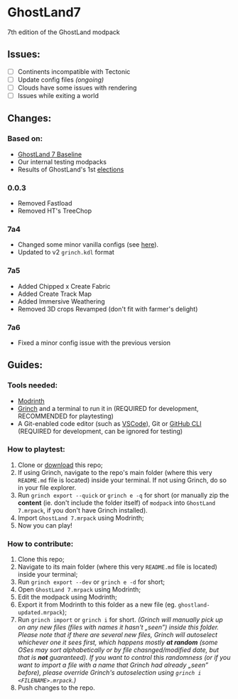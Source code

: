 # GhostLand7
7th edition of the GhostLand modpack

## Issues:
- [ ] Continents incompatible with Tectonic
- [ ] Update config files *(ongoing)*
- [ ] Clouds have some issues with rendering
- [ ] Issues while exiting a world

## Changes:

### Based on:
* [GhostLand 7 Baseline](https://github.com/Team-GhostLand/GhostLand7-Baseline/)
* Our internal testing modpacks
* Results of GhostLand's 1st [elections](https://github.com/Team-GhostLand/vote-calculator)

### 0.0.3
- Removed Fastload
- Removed HT's TreeChop

### 7a4
- Changed some minor vanilla configs (see [here](zmienione-configi.md)).
- Updated to v2 `grinch.kdl` format

### 7a5
- Added Chipped x Create Fabric
- Added Create Track Map
- Added Immersive Weathering
- Removed 3D crops Revamped (don't fit with farmer's delight)

### 7a6
- Fixed a minor config issue with the previous version

## Guides:

### Tools needed:
- [Modrinth](https://modrinth.com/)
- [Grinch](https://github.com/Team-GhostLand/Grinch) and a terminal to run it in (REQUIRED for development, RECOMMENDED for playtesting)
- A Git-enabled code editor (such as [VSCode](https://code.visualstudio.com/)), Git or [GitHub CLI](https://cli.github.com/) (REQUIRED for development, can be ignored for testing)

### How to playtest:
1. Clone or [download](https://github.com/Team-GhostLand/GhostLand7/archive/refs/heads/master.zip) this repo;
2. If using Grinch, navigate to the repo's main folder (where this very `README.md` file is located) inside your terminal. If not using Grinch, do so in your file explorer.
2. Run `grinch export --quick` or `grinch e -q` for short (or manually zip the __content__ (ie. don't include the folder itself) of `modpack` into `GhostLand 7.mrpack`, if you don't have Grinch installed).
3. Import `GhostLand 7.mrpack` using Modrinth;
4. Now you can play!

### How to contribute:
1. Clone this repo;
2. Navigate to its main folder (where this very `README.md` file is located) inside your terminal;
3. Run `grinch export --dev` or `grinch e -d` for short;
4. Open `GhostLand 7.mrpack` using Modrinth;
5. Edit the modpack using Modrinth;
6. Export it from Modrinth to this folder as a new file (eg. `ghostland-updated.mrpack`);
7. Run `grinch import` or `grinch i` for short. *(Grinch will manually pick up on any new files (files with names it hasn't „seen”) inside this folder. Please note that if there are several new files, Grinch will autoselect whichever one it sees first, which happens mostly **at random** (some OSes may sort alphabetically or by file chasnged/modified date, but that is **not** guaranteed). If you want to control this randomness (or if you want to import a file with a name that Grinch had already „seen” before), please override Grinch's autoselection using `grinch i <FILENAME>.mrpack`.)*
8. Push changes to the repo.